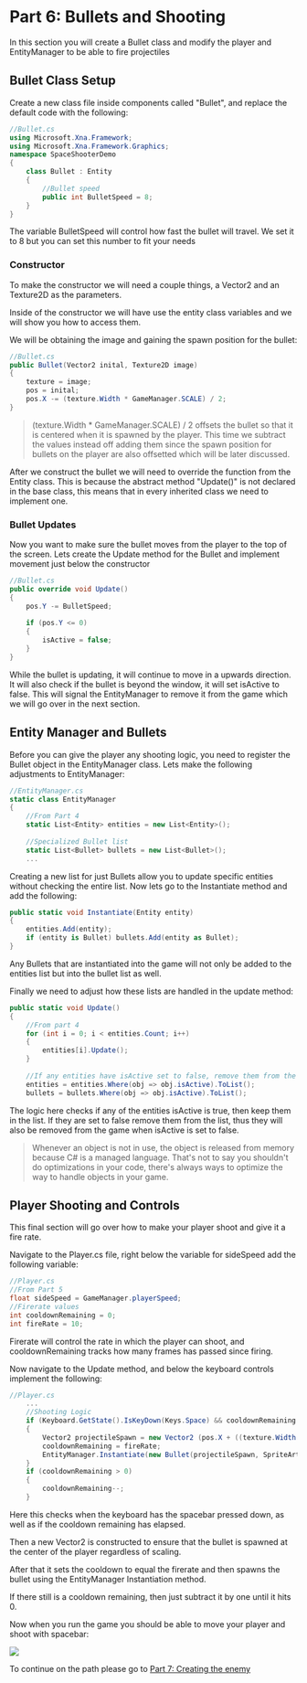 # Part 6: Bullets and Shooting

In this section you will create a Bullet class and modify the player and EntityManager to be able to fire projectiles

## Bullet Class Setup
Create a new class file inside components called "Bullet", and replace the default code with the following:

```csharp
//Bullet.cs
using Microsoft.Xna.Framework;
using Microsoft.Xna.Framework.Graphics;
namespace SpaceShooterDemo 
{
    class Bullet : Entity
    {
        //Bullet speed
        public int BulletSpeed = 8;
    }
}
```

The variable BulletSpeed will control how fast the bullet will travel. We set it to 8 but you can set this number to fit your needs

### Constructor

To make the constructor we will need a couple things, a Vector2 and an Texture2D as the parameters.

Inside of the constructor we will have use the entity class variables and we will show you how to access them.

We will be obtaining the image and gaining the spawn position for the bullet:

```csharp
//Bullet.cs
public Bullet(Vector2 inital, Texture2D image) 
{
    texture = image;   
    pos = inital;
    pos.X -= (texture.Width * GameManager.SCALE) / 2;
}
```

> (texture.Width * GameManager.SCALE) / 2 offsets the bullet so that it is centered when it is spawned by the player. This time we subtract the values instead off adding them since the spawn position for bullets on  the player are also offsetted which will be later discussed.

After we construct the bullet we will need to override the function from the Entity class. This is because the abstract method "Update()" is not declared in the base class, this means that in every inherited class we need to implement one.

### Bullet Updates

Now you want to make sure the bullet moves from the player to the top of the screen. Lets create the Update method for the Bullet and implement movement just below the constructor
```csharp
//Bullet.cs
public override void Update() 
{
    pos.Y -= BulletSpeed;
    
    if (pos.Y <= 0)
    {
        isActive = false;
    }
}
```
While the bullet is updating, it will continue to move in a upwards direction. It will also check if the bullet is beyond the window, it will set isActive to false. This will signal the EntityManager to remove it from the game which we will go over in the next section.

## Entity Manager and Bullets
Before you can give the player any shooting logic, you need to register the Bullet object in the EntityManager class. Lets make the following adjustments to EntityManager:

```csharp
//EntityManager.cs
static class EntityManager
{
    //From Part 4
    static List<Entity> entities = new List<Entity>();
    
    //Specialized Bullet list
    static List<Bullet> bullets = new List<Bullet>();
    ...
```

Creating a new list for just Bullets allow you to update specific entities without checking the entire list. Now lets go to the Instantiate method and add the following:

```csharp
public static void Instantiate(Entity entity)
{
    entities.Add(entity);
    if (entity is Bullet) bullets.Add(entity as Bullet);
}
```
Any Bullets that are instantiated into the game will not only be added to the entities list but into the bullet list as well.

Finally we need to adjust how these lists are handled in the update method:
```csharp
public static void Update()
{
    //From part 4
    for (int i = 0; i < entities.Count; i++)
    {
        entities[i].Update();
    }
            
    //If any entities have isActive set to false, remove them from the lists
    entities = entities.Where(obj => obj.isActive).ToList();
    bullets = bullets.Where(obj => obj.isActive).ToList();
```
The logic here checks if any of the entities isActive is true, then keep them in the list. If they are set to false remove them from the list, thus they will also be removed from the game when isActive is set to false.

> Whenever an object is not in use, the object is released from memory because C# is a managed language. That's not to say you shouldn't do optimizations in your code, there's always ways to optimize the way to handle objects in your game.

## Player Shooting and Controls

This final section will go over how to make your player shoot and give it a fire rate.

Navigate to the Player.cs file, right below the variable for sideSpeed add the following variable:
```csharp
//Player.cs
//From Part 5
float sideSpeed = GameManager.playerSpeed;
//Firerate values
int cooldownRemaining = 0;
int fireRate = 10;
```
Firerate will control the rate in which the player can shoot, and cooldownRemaining tracks how many frames has passed since firing.

Now navigate to the Update method, and below the keyboard controls implement the following:

```csharp
//Player.cs
    ...
    //Shooting Logic
    if (Keyboard.GetState().IsKeyDown(Keys.Space) && cooldownRemaining <= 0)
    {
        Vector2 projectileSpawn = new Vector2 (pos.X + ((texture.Width * GameManager.SCALE_FACTOR)/2), pos.Y);
        cooldownRemaining = fireRate;
        EntityManager.Instantiate(new Bullet(projectileSpawn, SpriteArt.Bullet));
    }
    if (cooldownRemaining > 0) 
    { 
        cooldownRemaining--; 
    }
```
Here this checks when the keyboard has the spacebar pressed down, as well as if the cooldown remaining has elapsed.

Then a new Vector2 is constructed to ensure that the bullet is spawned at the center of the player regardless of scaling.

After that it sets the cooldown to equal the firerate and then spawns the bullet using the EntityManager Instantiation method.

If there still is a cooldown remaining, then just subtract it by one until it hits 0.

Now when you run the game you should be able to move your player and shoot with spacebar:

![](https://i.imgur.com/zHMEuug.gif)


To continue on the path please go to [Part 7: Creating the enemy](https://hackmd.io/aKdKGy9OQ5eSWWKRuesdlQ)
